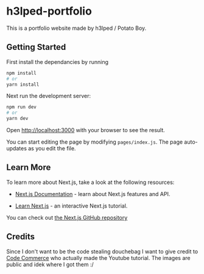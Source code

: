 # h3lped-portfolio

This is a portfolio website made by h3lped / Potato Boy.

## Getting Started

First install the dependancies by running

```bash
npm install
# or
yarn install
```

Next run the development server:

```bash
npm run dev
# or
yarn dev
```

Open [http://localhost:3000](http://localhost:3000) with your browser to see the result.

You can start editing the page by modifying `pages/index.js`. The page auto-updates as you edit the file.

## Learn More

To learn more about Next.js, take a look at the following resources:

- [Next.js Documentation](https://nextjs.org/docs) - learn about Next.js features and API.

- [Learn Next.js](https://nextjs.org/learn) - an interactive Next.js tutorial.

You can check out [the Next.js GitHub repository](https://github.com/vercel/next.js/)

## Credits

Since I don't want to be the code stealing douchebag I want to give credit to [Code Commerce](https://www.youtube.com/@codecommerce) who actually made the Youtube tutorial.
The images are public and idek where I got them :/
